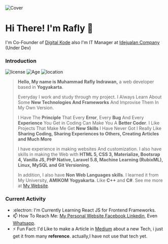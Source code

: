 ![Cover](https://scontent-sin6-1.xx.fbcdn.net/v/t1.0-9/46110786_2723240367690286_3788579489181597696_o.jpg?_nc_cat=111&_nc_sid=e3f864&_nc_eui2=AeEhdWN4p88AieCltZvgRIVmfSyNMOTaxdx9LI0w5NrF3B20DCb2xkE7-DQKQn-iKAOIP0Y0ViOrezETLAmfNGJE&_nc_ohc=H3Nqql0bXp8AX_zRC5O&_nc_ht=scontent-sin6-1.xx&oh=c7f4d5c588d442a963d1a1d683c173f0&oe=5F2DCD59)
# Hi There! I'm Rafly 👋
I'm Co-Founder of [Digital Kode](https://digitalkode.com)
also I'm IT Manager at [Idejualan Company](idejualan.now.sh) (Under Dev) 
### Introduction
![license](https://img.shields.io/github/license/Fliw/Fliw)
![Age](https://img.shields.io/badge/Age-19-blue)
![location](https://img.shields.io/badge/Live%20in-Yogyakarta-yellow)

> **Hello, My name is Muhammad Rafly Indrawan,** a web developer based in **Yogyakarta**.
> 
> Everyday I work and study through my project.
> I Always Learn About Some **New Technologies And Frameworks** And Improvise Them In My Own Version.
> 
> I Have The **Principle** That Every **Error**, Every **Bug** And Every **Experience** You Get in Coding Can Make You A **Better Coder**.
> I Like Projects That Make Me Get **New Skills** I Have Never Got
> I Really Like **Sharing Coding, Sharing Experiences to Others, Creating Articles and Much More**
> 
> I have experience in making websites
> And customization. I also have skills in making the Web with **HTML 5, CSS 3, Materialize,
> Bootsrap 4, Vanilla JS,
> PHP Native, Laravel 5.8, Machine Learning (RubixML), Linux, MySQL and Git Versioning.**
>
> In addition, I also have **Non Web Languages skills**. I learned it from My University, **AMIKOM Yogyakarta**. Like **C++** and **C#**.
> See me more at [My Website](https://fliw.github.io).
### Current Activity
- :electron: I'm Currently Learning React JS for Frontend Frameworks.
- 📫 How To Reach Me: [My Personal Website](https://fliw.github.io),[Facebook](https://facebook.com/Fliw.Id),[Linkedin](https://www.linkedin.com/in/Fliw/), Even [Whatsapp](https://api.whatsapp.com/send?phone=6283879178489).
- ⚡ Fun Fact: I'd Like to make a Article in [Medium](https://medium.com/@muhammadraflyindrawan) about a new Tech, i just get it from many **reference**. actually,I have not use that tech yet.
